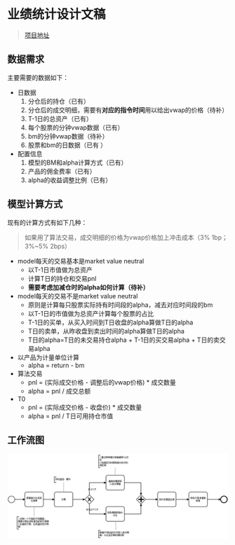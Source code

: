 # 业绩统计设计文稿

> [项目地址](https://github.com/jasperam/performance_statistics.git)

## 数据需求

主要需要的数据如下：

* 日数据
  1. 分仓后的持仓（已有）
  2. 分仓后的成交明细，需要有**对应的指令时间**用以给出vwap的价格（待补）
  3. T-1日的总资产（已有）
  4. 每个股票的分钟vwap数据（已有）
  5. bm的分钟vwap数据（待补）
  6. 股票和bm的日数据（已有 ）
* 配置信息
  1. 模型的BM和alpha计算方式（已有）
  2. 产品的佣金费率（已有）
  3. alpha的收益调整比例（已有）

## 模型计算方式

现有的计算方式有如下几种：

> 如果用了算法交易，成交明细的价格为vwap价格加上冲击成本（3% 1bp；3%~5% 2bps）

* model每天的交易基本是market value neutral
  * 以T-1日市值做为总资产
  * 计算T日的持仓和交易pnl
  * **需要考虑加减仓时的alpha如何计算（待补）**
* model每天的交易不是market value neutral
  * 原则是计算每只股票实际持有时间段的alpha，减去对应时间段的bm
  * 以T-1日的市值做为总资产计算每个股票的占比
  * T-1日的买单，从买入时间到T日收盘的alpha算做T日的alpha
  * T日的卖单，从昨收盘到卖出时间的alpha算做T日的alpha
  * T日的alpha=T日的未交易持仓alpha + T-1日的买交易alpha + T日的卖交易alpha
* 以产品为计量单位计算
  * alpha = return - bm
* 算法交易
  * pnl = (实际成交价格 - 调整后的vwap价格) * 成交数量
  * alpha = pnl / 成交总额
* T0
  * pnl = (实际成交价格 - 收盘价) * 成交数量
  * alpha = pnl / T日可用持仓市值

## 工作流图

![](.\doc\业绩统计工作流_2019-07-29.png)
